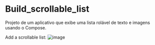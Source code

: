 # Build_scrollable_list
Projeto de um aplicativo que exibe uma lista rolável de texto e imagens usando o Compose.


Add a scrollable list:
![image](https://github.com/Gabr1ell1/Build_scrollable_list/assets/133404217/9269a6e2-46d4-41bf-bcc9-a02160de1106 )

